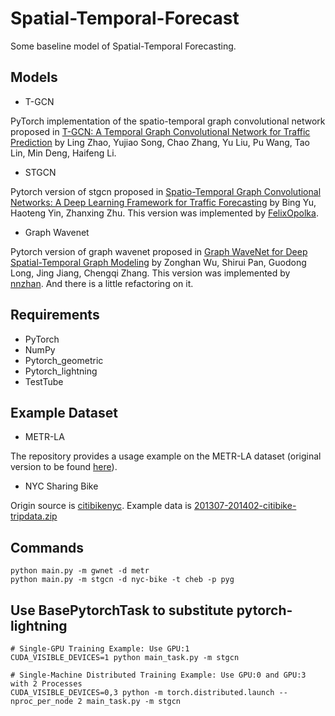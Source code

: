 # Spatial-Temporal-Forecast
Some baseline model of Spatial-Temporal Forecasting.

 ## Models
 
  * T-GCN

PyTorch implementation of the spatio-temporal graph convolutional network proposed in [T-GCN: A Temporal Graph Convolutional Network for Traffic Prediction](https://arxiv.org/abs/1811.05320) by Ling Zhao, Yujiao Song, Chao Zhang, Yu Liu, Pu Wang, Tao Lin, Min Deng, Haifeng Li. 

  * STGCN

Pytorch version of stgcn proposed in [Spatio-Temporal Graph Convolutional Networks: A Deep Learning Framework for Traffic Forecasting](https://arxiv.org/abs/1709.04875) by Bing Yu, Haoteng Yin, Zhanxing Zhu.
This version was implemented by [FelixOpolka](https://github.com/FelixOpolka/STGCN-PyTorch).

  * Graph Wavenet

Pytorch version of graph wavenet proposed in [Graph WaveNet for Deep Spatial-Temporal Graph Modeling](https://arxiv.org/abs/1906.00121) by Zonghan Wu, Shirui Pan, Guodong Long, Jing Jiang, Chengqi Zhang.
This version was implemented by [nnzhan](https://github.com/nnzhan/Graph-WaveNet).
And there is a little refactoring on it. 
  
 ## Requirements
  
  * PyTorch
  * NumPy
  * Pytorch_geometric
  * Pytorch_lightning
  * TestTube
  
 ## Example Dataset
  
  * METR-LA

The repository provides a usage example on the METR-LA dataset (original version to be found [here](https://github.com/liyaguang/DCRNN)).

  * NYC Sharing Bike

Origin source is [citibikenyc](https://www.citibikenyc.com/system-data).
Example data is [201307-201402-citibike-tripdata.zip](https://s3.amazonaws.com/tripdata/index.html)

 ## Commands
```
python main.py -m gwnet -d metr
python main.py -m stgcn -d nyc-bike -t cheb -p pyg
```

 ## Use BasePytorchTask to substitute pytorch-lightning
```
# Single-GPU Training Example: Use GPU:1
CUDA_VISIBLE_DEVICES=1 python main_task.py -m stgcn

# Single-Machine Distributed Training Example: Use GPU:0 and GPU:3 with 2 Processes
CUDA_VISIBLE_DEVICES=0,3 python -m torch.distributed.launch --nproc_per_node 2 main_task.py -m stgcn
```
